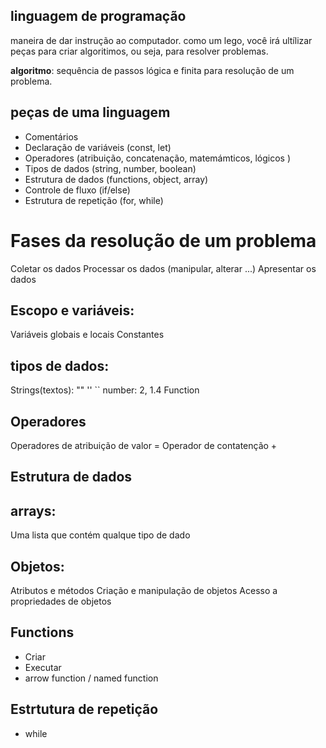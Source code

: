 
## linguagem de programação 

maneira de dar instrução ao computador.
como um lego, você irá ultílizar peças para criar algoritimos, ou seja, para resolver problemas.

**algoritmo**: sequência de passos lógica e finita para resolução de um problema.


## peças de uma linguagem 

- Comentários
- Declaração de variáveis (const, let)
- Operadores (atribuição, concatenação, matemámticos, lógicos )
- Tipos de dados (string, number, boolean)
- Estrutura de dados (functions, object, array)
- Controle de fluxo (if/else)
- Estrutura de repetição (for, while)

# Fases da resolução de um problema 

Coletar os dados 
Processar os dados (manipular, alterar ...)
Apresentar os dados

## Escopo e variáveis:

Variáveis globais e locais
Constantes

## tipos de dados:

Strings(textos): "" '' ``
number: 2, 1.4 
Function

## Operadores

Operadores de atribuição de valor =
Operador de contatenção +

## Estrutura de dados 

## arrays:

Uma lista que contém qualque tipo de dado 

## Objetos:

Atributos e métodos 
Criação e manipulação de objetos 
Acesso a propriedades de objetos

## Functions 

- Criar
- Executar
- arrow function / named function

## Estrtutura de repetição 

- while